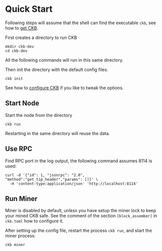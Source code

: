 # Quick Start

Following steps will assume that the shell can find the executable `ckb`, see
how to [get CKB](get-ckb.md).

First creates a directory to run CKB

```shell
mkdir ckb-dev
cd ckb-dev
```

All the following commands will run in this same directory.

Then init the directory with the default config files.

```shell
ckb init
```

See how to [configure CKB](configure.md) if you like to tweak the options.

## Start Node

Start the node from the directory

```shell
ckb run
```

Restarting in the same directory will reuse the data.

## Use RPC

Find RPC port in the log output, the following command assumes 8114 is used:

```shell
curl -d '{"id": 1, "jsonrpc": "2.0", "method":"get_tip_header","params": []}' \
  -H 'content-type:application/json' 'http://localhost:8114'
```

## Run Miner

Miner is disabled by default, unless you have setup the miner lock
to keep your mined CKB safe. See the comment of the section `[block_assember]`
in `ckb.toml` how to configure it.

After setting up the config file, restart the process `ckb run`, and start the
miner process:

```shell
ckb miner
```

